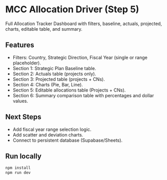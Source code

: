# MCC Allocation Driver (Step 5)

Full Allocation Tracker Dashboard with filters, baseline, actuals, projected, charts, editable table, and summary.

## Features
- Filters: Country, Strategic Direction, Fiscal Year (single or range placeholder).
- Section 1: Strategic Plan Baseline table.
- Section 2: Actuals table (projects only).
- Section 3: Projected table (projects + CNs).
- Section 4: Charts (Pie, Bar, Line).
- Section 5: Editable allocations table (Projects + CNs).
- Section 6: Summary comparison table with percentages and dollar values.

## Next Steps
- Add fiscal year range selection logic.
- Add scatter and deviation charts.
- Connect to persistent database (Supabase/Sheets).

## Run locally
```bash
npm install
npm run dev
```
